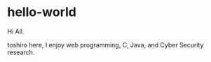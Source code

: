 # hello-world

Hi All. 

toshiro here, I enjoy web programming, C, Java, and Cyber Security research. 


